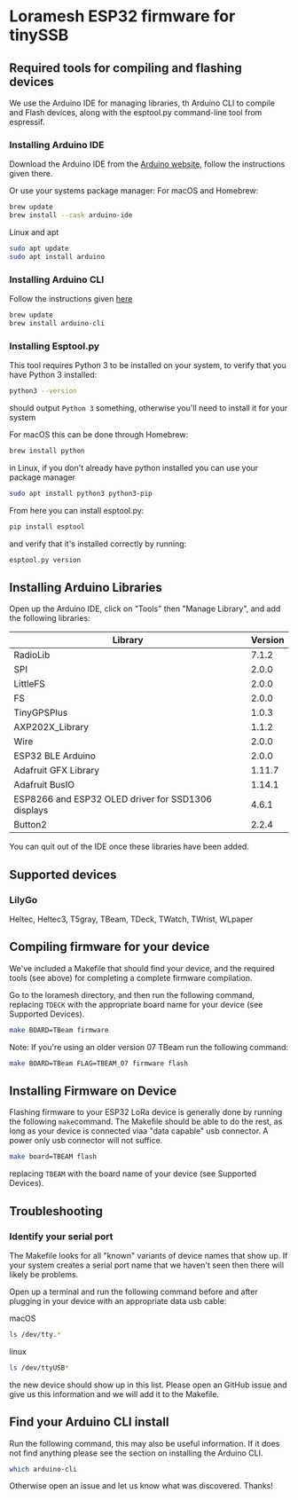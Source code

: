 # Loramesh ESP32 firmware for tinySSB

## Required tools for compiling and flashing devices

We use the Arduino IDE for managing libraries, th Arduino CLI to compile and Flash devices, along with the esptool.py command-line tool from espressif.  

### Installing Arduino IDE

Download the Arduino IDE from the [Arduino website](https://www.arduino.cc/en/software), follow the instructions given there.  

Or use your systems package manager:
For macOS and Homebrew:
```bash
brew update
brew install --cask arduino-ide
```

Linux and apt
```bash
sudo apt update
sudo apt install arduino
```

### Installing Arduino CLI

Follow the instructions given [here](https://arduino.github.io/arduino-cli/0.20/installation/)

```bash
brew update
brew install arduino-cli
```

### Installing Esptool.py
This tool requires Python 3 to be installed on your system, to verify that you have Python 3 installed:
```bash
python3 --version
```

should output `Python 3` something, otherwise you'll need to install it for your system

For macOS this can be done through Homebrew:
```bash
brew install python
```

in Linux, if you don't already have python installed you can use your package manager
```bash
sudo apt install python3 python3-pip
```

From here you can install esptool.py:
```bash
pip install esptool
```
and verify that it's installed correctly by running:
```bash
esptool.py version
```

## Installing Arduino Libraries
Open up the Arduino IDE, click on "Tools" then "Manage Library", and add the following libraries:

| Library                                           | Version |
|---------------------------------------------------|---------|
| RadioLib                                          | 7.1.2   |
| SPI                                               | 2.0.0   | 
| LittleFS                                          | 2.0.0   |
| FS                                                | 2.0.0   |
| TinyGPSPlus                                       | 1.0.3   |
| AXP202X_Library                                   | 1.1.2   |
| Wire                                              | 2.0.0   |
| ESP32 BLE Arduino                                 | 2.0.0   |
| Adafruit GFX Library                              | 1.11.7  |
| Adafruit BusIO                                    | 1.14.1  |
| ESP8266 and ESP32 OLED driver for SSD1306 displays| 4.6.1   |
| Button2                                           | 2.2.4   | 

You can quit out of the IDE once these libraries have been added.

## Supported devices
### LilyGo 
Heltec, Heltec3, T5gray, TBeam, TDeck, TWatch, TWrist, WLpaper

## Compiling firmware for your device

We've included a Makefile that should find your device, and the required tools (see above) for completing a complete firmware compilation.

Go to the loramesh directory, and then run the following command, replacing `TDECK` with the appropriate board name for your device (see Supported Devices).
```bash
make BOARD=TBeam firmware
```

Note: If you're using an older version 07 TBeam run the following command:
```bash
make BOARD=TBeam FLAG=TBEAM_07 firmware flash
```

## Installing Firmware on Device
Flashing firmware to your ESP32 LoRa device is generally done by running the following `make`command.  The Makefile should be able to do the rest, as long as your device is connected viaa "data capable" usb connector.  A power only usb connector will not suffice.

```bash
make board=TBEAM flash
```

replacing `TBEAM` with the board name of your device (see Supported Devices).


## Troubleshooting
### Identify your serial port
The Makefile looks for all "known" variants of device names that show up.  If your system creates a serial port name that we haven't seen then there will likely be problems.

Open up a terminal and run the following command before and after plugging in your device with an appropriate data usb cable:

macOS
```bash
ls /dev/tty.*
```

linux
```bash
ls /dev/ttyUSB*
```

the new device should show up in this list. Please open an GitHub issue and give us this information and we will add it to the Makefile.

## Find your Arduino CLI install

Run the following command, this may also be useful information.  If it does not find anything please see the section on installing the Arduino CLI.
```bash
which arduino-cli
```

Otherwise open an issue and let us know what was discovered.  Thanks!




